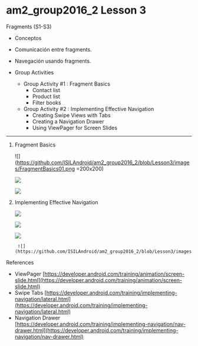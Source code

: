 # am2_group2016_2 Lesson 3

Fragments (S1-S3)

- Conceptos
- Comunicación entre fragments.
- Navegación usando fragments.
- Group Activities

    * Group Activity #1 : Fragment Basics
        - Contact list
        - Product list
        - Filter books
   * Group Activity #2 : Implementing Effective Navigation
        - Creating Swipe Views with Tabs
        - Creating a Navigation Drawer
        - Using ViewPager for Screen Slides
   
---

1. Fragment Basics
   
      ![](https://github.com/ISILAndroid/am2_group2016_2/blob/Lesson3/images/FragmentBasics01.png =200x200)

      ![](https://github.com/ISILAndroid/am2_group2016_2/blob/Lesson3/images/FragmentBasics02.png)
      
      ![](https://github.com/ISILAndroid/am2_group2016_2/blob/Lesson3/images/FragmentBasics03.png)
      
2. Implementing Effective Navigation
   
      ![](https://github.com/ISILAndroid/am2_group2016_2/blob/Lesson3/images/FragmentNavigation01.png)

      ![](https://github.com/ISILAndroid/am2_group2016_2/blob/Lesson3/images/FragmentNavigation02.png)
      
      ![](https://github.com/ISILAndroid/am2_group2016_2/blob/Lesson3/images/FragmentNavigation03.png)
      
        ![](https://github.com/ISILAndroid/am2_group2016_2/blob/Lesson3/images/FragmentNavigation04.png)


References 
  - ViewPager [https://developer.android.com/training/animation/screen-slide.html](https://developer.android.com/training/animation/screen-slide.html)
  - Swipe Tabs [https://developer.android.com/training/implementing-navigation/lateral.html](https://developer.android.com/training/implementing-navigation/lateral.html)
  - Navigation Drawer [https://developer.android.com/training/implementing-navigation/nav-drawer.html](https://developer.android.com/training/implementing-navigation/nav-drawer.html)
  
